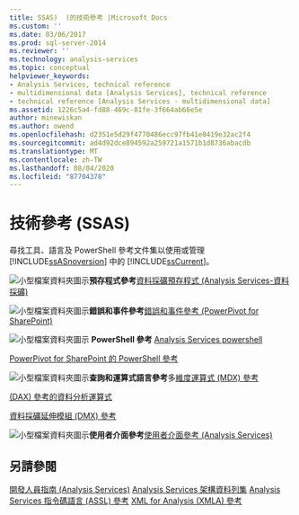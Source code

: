```yaml
---
title: SSAS)  (的技術參考 |Microsoft Docs
ms.custom: ''
ms.date: 03/06/2017
ms.prod: sql-server-2014
ms.reviewer: ''
ms.technology: analysis-services
ms.topic: conceptual
helpviewer_keywords:
- Analysis Services, technical reference
- multidimensional data [Analysis Services], technical reference
- technical reference [Analysis Services - multidimensional data]
ms.assetid: 1226c5a4-fd88-469c-81fe-3f664ab66e5e
author: minewiskan
ms.author: owend
ms.openlocfilehash: d2351e5d29f4770486ecc97fb41e0419e32ac2f4
ms.sourcegitcommit: ad4d92dce894592a259721a1571b1d8736abacdb
ms.translationtype: MT
ms.contentlocale: zh-TW
ms.lasthandoff: 08/04/2020
ms.locfileid: "87704378"
---
```

# <a name="technical-reference-ssas"></a>技術參考 (SSAS)
  尋找工具、語言及 PowerShell 參考文件集以使用或管理 [!INCLUDE[ssASnoversion](../../includes/ssasnoversion-md.md)] 中的 [!INCLUDE[ssCurrent](../../includes/sscurrent-md.md)]。

 ![小型檔案資料夾圖示](../../integration-services/media/filefolder-small.gif "小型檔案資料夾圖示")**預存程式參考**[資料採礦預存程式 &#40;Analysis Services-資料採礦&#41;](/sql/analysis-services/data-mining/data-mining-stored-procedures-analysis-services-data-mining)

 ![小型檔案資料夾圖示](../../integration-services/media/filefolder-small.gif "小型檔案資料夾圖示")**錯誤和事件參考**[錯誤和事件參考 &#40;PowerPivot for SharePoint&#41;](../power-pivot-sharepoint/errors-and-events-reference-power-pivot-for-sharepoint.md)

 ![小型檔案資料夾圖示](../../integration-services/media/filefolder-small.gif "小型檔案資料夾圖示") **PowerShell 參考** [Analysis Services powershell](../analysis-services-powershell.md)

 [PowerPivot for SharePoint 的 PowerShell 參考](/sql/analysis-services/powershell/powershell-reference-for-power-pivot-for-sharepoint)

 ![小型檔案資料夾圖示](../../integration-services/media/filefolder-small.gif "小型檔案資料夾圖示")**查詢和運算式語言參考**多[維度運算式 &#40;MDX&#41; 參考](/sql/mdx/multidimensional-expressions-mdx-reference)

 [&#40;DAX&#41; 參考的資料分析運算式](/dax/data-analysis-expressions-dax-reference)

 [資料採礦延伸模組 &#40;DMX&#41; 參考](/sql/dmx/data-mining-extensions-dmx-reference)

 ![小型檔案資料夾圖示](../../integration-services/media/filefolder-small.gif "小型檔案資料夾圖示")**使用者介面參考**[使用者介面參考 &#40;Analysis Services&#41;](../user-interface-reference-analysis-services.md)

## <a name="see-also"></a>另請參閱
 [開發人員指南 &#40;Analysis Services&#41;](../analysis-services-developer-documentation.md) [Analysis Services 架構資料列集](https://docs.microsoft.com/bi-reference/schema-rowsets/analysis-services-schema-rowsets) [Analysis Services 指令碼語言 &#40;ASSL&#41; 參考](https://docs.microsoft.com/bi-reference/assl/analysis-services-scripting-language-assl-for-xmla) [XML for Analysis &#40;XMLA&#41; 參考](https://docs.microsoft.com/bi-reference/xmla/xml-for-analysis-xmla-reference)


